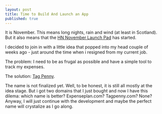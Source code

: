 ```yaml
---
layout: post
title: Time to Build And Launch an App
published: true
---
```

<p>It is November. This means long nights, rain and wind (at least in Scotland). But it also means that the <a href="http://www.facebook.com/home.php?sk=group_141079939271952" title="HN November Launch Pad" target="_self">HN November Launch Pad</a> has started.</p>
<p>I decided to join in with a little idea that popped into my head couple of weeks ago - just around the time when i resigned from my current job.</p>
<p>The problem: I need to be as frugal as possible and have a simple tool to track my expenses.</p>
<p>The solution: <a href="http://tagpenny.posterous.com" title="Tag Penny" target="_self">Tag Penny</a>.</p>
<p>The name is not finalized yet. Well, to be honest, it is still all mostly at the idea stage. But i got two domains that I just bought and now I have this dilema: which name is better? Expenseplan.com? Tagpenny.com? None? Anyway, I will just continue with the development and maybe the perfect name will crystalize as I go along.</p>
